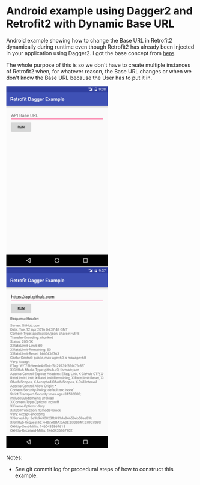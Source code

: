 # Android example using Dagger2 and Retrofit2 with Dynamic Base URL
Android example showing how to change the Base URL in Retrofit2 dynamically during runtime even though Retrofit2 has already been injected in your application using Dagger2. I got the base concept from [here](https://gist.github.com/swankjesse/8571a8207a5815cca1fb).

The whole purpose of this is so we don't have to create multiple instances of Retrofit2 when, for whatever reason, the Base URL changes or when we don't know the Base URL because the User has to put it in.

<img src="before.png" alt="Before User Input" width="270" height="480"/> <img src="after.png" alt="After User Input"  width="270" height="480"/>

Notes:
* See git commit log for procedural steps of how to construct this example.
